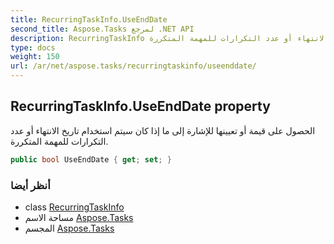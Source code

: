 ```yaml
---
title: RecurringTaskInfo.UseEndDate
second_title: Aspose.Tasks لمرجع .NET API
description: RecurringTaskInfo ملكية. الحصول على قيمة أو تعيينها للإشارة إلى ما إذا كان سيتم استخدام تاريخ الانتهاء أو عدد التكرارات للمهمة المتكررة.
type: docs
weight: 150
url: /ar/net/aspose.tasks/recurringtaskinfo/useenddate/
---
```

## RecurringTaskInfo.UseEndDate property

الحصول على قيمة أو تعيينها للإشارة إلى ما إذا كان سيتم استخدام تاريخ الانتهاء أو عدد التكرارات للمهمة المتكررة.

```csharp
public bool UseEndDate { get; set; }
```

### أنظر أيضا

* class [RecurringTaskInfo](../)
* مساحة الاسم [Aspose.Tasks](../../recurringtaskinfo/)
* المجسم [Aspose.Tasks](../../../)


